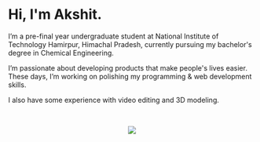 <h1>Hi, I'm Akshit.</h1>

I’m a pre-final year undergraduate student at National Institute of Technology Hamirpur, Himachal Pradesh, currently pursuing my bachelor's degree in Chemical Engineering. 

I’m passionate about developing products that make people's lives easier. These days, I’m working on polishing my programming & web development skills.

I also have some experience with video editing and 3D modeling.


‎


<!--   GitHub Readme Stats -->

<!-- ![Akshit's GitHub stats](https://github-readme-stats.vercel.app/api?username=akshzyx&count_private=true&show_icons=true&theme=dark)

<p align="center"> <img Src="http://github-readme-streak-stats.herokuapp.com?user=akshzyx&theme=dark&" /> -->


[<p href="https://github.com/anuraghazra/github-readme-stats" align="center"><img align="center" src="https://github-readme-stats.vercel.app/api/top-langs/?username=akshzyx&layout=compact&theme=dark" /></p>](https://github.com/akshzyx)
